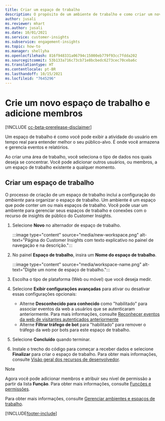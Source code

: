 ```yaml
---
title: Criar um espaço de trabalho
description: O propósito de um ambiente de trabalho e como criar um novo.
author: jusali
ms.reviewer: mhart
ms.author: jusali
ms.date: 10/01/2021
ms.service: customer-insights
ms.subservice: engagement-insights
ms.topic: how-to
ms.manager: shellyha
ms.openlocfilehash: 816f948331a06794c15000eb779f93cc7fdda202
ms.sourcegitcommit: 53b133a716c73cb71e8bcbedc6273cec70ceba6c
ms.translationtype: HT
ms.contentlocale: pt-BR
ms.lasthandoff: 10/15/2021
ms.locfileid: "7645296"
---
```

# <a name="create-a-new-workspace-and-add-members"></a>Crie um novo espaço de trabalho e adicione membros

[!INCLUDE [cc-beta-prerelease-disclaimer](includes/cc-beta-prerelease-disclaimer.md)]

Um espaço de trabalho é como você pode exibir a atividade do usuário em tempo real para entender melhor o seu público-alvo. É onde você armazena e gerencia eventos e relatórios.

Ao criar uma área de trabalho, você seleciona o tipo de dados nos quais deseja se concentrar. Você pode adicionar outros usuários, ou membros, a um espaço de trabalho existente a qualquer momento. 

## <a name="create-a-new-workspace"></a>Criar um espaço de trabalho

O processo de criação de um espaço de trabalho inclui a configuração do *ambiente* para organizar o espaço de trabalho. Um ambiente é um espaço que pode conter um ou mais espaços de trabalho. Você pode usar um ambiente para gerenciar seus espaços de trabalho e conexões com o recurso de insights de público do Customer Insights.

1. Selecione **Novo** no alternador de espaço de trabalho.

   :::image type="content" source="media/new-workspace.png" alt-text="Página do Customer Insights com texto explicativo no painel de navegação e na descrição.":::

1. No painel **Espaço de trabalho**, insira um **Nome do espaço de trabalho**.

   :::image type="content" source="media/workspace-name.png" alt-text="Digite um nome de espaço de trabalho.":::

1. Escolha o tipo de plataforma (Web ou móvel) que você deseja medir.

1. Selecione **Exibir configurações avançadas** para ativar ou desativar essas configurações opcionais:

   - Alterne **Desconhecido para conhecido** como "habilitado" para associar eventos da web a usuários que se autenticaram anteriormente. Para mais informações, consulte [Reconhecer eventos da web de visitantes autenticados anteriormente](unknown-to-known.md)
   - Alterne **Filtrar tráfego de bot** para "habilitado" para remover o tráfego da web por bots para este espaço de trabalho. 

1. Selecione **Concluído** quando terminar. 

1. Instale o trecho do código para começar a receber dados e selecione **Finalizar** para criar o espaço de trabalho. Para obter mais informações, consulte [Visão geral dos recursos de desenvolvedor](developer-resources.md).

> [!NOTE]
> Agora você pode adicionar membros e atribuir seu nível de permissão a partir da lista **Função**. Para obter mais informações, consulte [Funções e permissões](user-roles.md). 

Para obter mais informações, consulte [Gerenciar ambientes e espaços de trabalho](manage-environments-workspaces.md).


[!INCLUDE[footer-include](../includes/footer-banner.md)]
